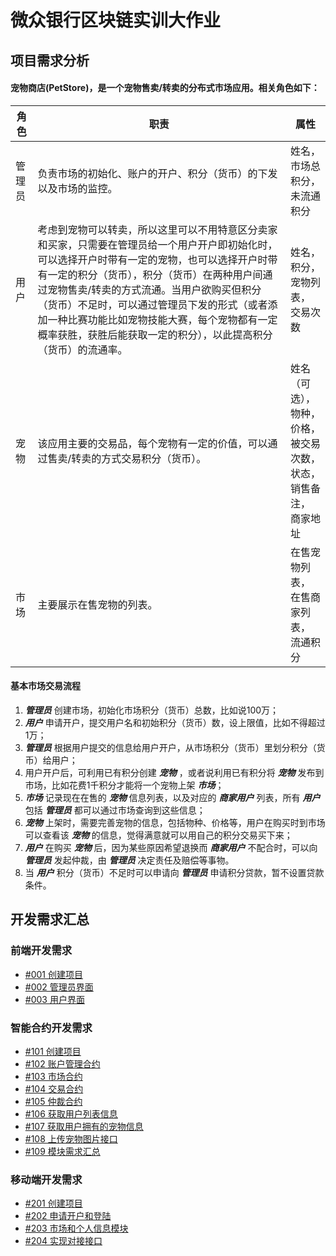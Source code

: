 # 微众银行区块链实训大作业

## 项目需求分析
#### 宠物商店(PetStore)，是一个宠物售卖/转卖的分布式市场应用。相关角色如下：
|角色|职责|属性|
|-|-|-|
|管理员|负责市场的初始化、账户的开户、积分（货币）的下发以及市场的监控。|姓名，<br/>市场总积分，<br/>未流通积分|
|用户|考虑到宠物可以转卖，所以这里可以不用特意区分卖家和买家，只需要在管理员给一个用户开户即初始化时，可以选择开户时带有一定的宠物，也可以选择开户时带有一定的积分（货币），积分（货币）在两种用户间通过宠物售卖/转卖的方式流通。当用户欲购买但积分（货币）不足时，可以通过管理员下发的形式（或者添加一种比赛功能比如宠物技能大赛，每个宠物都有一定概率获胜，获胜后能获取一定的积分），以此提高积分（货币）的流通率。|姓名，<br/>积分，<br/>宠物列表，<br/>交易次数<br/>|
|宠物|该应用主要的交易品，每个宠物有一定的价值，可以通过售卖/转卖的方式交易积分（货币）。|姓名（可选），<br/>物种，<br/>价格，<br/>被交易次数，<br/>状态，<br/>销售备注，<br/>商家地址|
|市场|主要展示在售宠物的列表。|在售宠物列表，<br/>在售商家列表，<br/>流通积分|
#### 基本市场交易流程
1. ***管理员*** 创建市场，初始化市场积分（货币）总数，比如说100万；
2. ***用户*** 申请开户，提交用户名和初始积分（货币）数，设上限值，比如不得超过1万；
3. ***管理员*** 根据用户提交的信息给用户开户，从市场积分（货币）里划分积分（货币）给用户；
4. 用户开户后，可利用已有积分创建 ***宠物*** ，或者说利用已有积分将 ***宠物*** 发布到市场，比如花费1千积分才能将一个宠物上架 ***市场***；
5. ***市场*** 记录现在在售的 ***宠物*** 信息列表，以及对应的 ***商家用户*** 列表，所有 ***用户*** 包括 ***管理员*** 都可以通过市场查询到这些信息；
6. ***宠物*** 上架时，需要完善宠物的信息，包括物种、价格等，用户在购买时到市场可以查看该 ***宠物*** 的信息，觉得满意就可以用自己的积分交易买下来；
7. ***用户*** 在购买 ***宠物*** 后，因为某些原因希望退换而 ***商家用户*** 不配合时，可以向 ***管理员*** 发起仲裁，由 ***管理员*** 决定责任及赔偿等事物。
8. 当 ***用户*** 积分（货币）不足时可以申请向 ***管理员*** 申请积分贷款，暂不设置贷款条件。

## 开发需求汇总

### 前端开发需求
- [#001 创建项目](./WebRequirements/001%20创建项目.md)
- [#002 管理员界面](./WebRequirements/002%20管理员界面.md)
- [#003 用户界面](./WebRequirements/003%20用户界面.md)

### 智能合约开发需求
- [#101 创建项目](./ServerRequirements/101%20创建项目.md)
- [#102 账户管理合约](./ServerRequirements/102%20账户管理合约.md)
- [#103 市场合约](./ServerRequirements/103%20市场合约.md)
- [#104 交易合约](./ServerRequirements/104%20交易合约.md)
- [#105 仲裁合约](./ServerRequirements/105%20仲裁合约.md)
- [#106 获取用户列表信息](./ServerRequirements/106%20获取用户列表信息.md)
- [#107 获取用户拥有的宠物信息](./ServerRequirements/107%20获取用户拥有的宠物信息.md)
- [#108 上传宠物图片接口](./ServerRequirements/108%20上传宠物图片接口.md)
- [#109 模块需求汇总](./ServerRequirements/109%20模块需求汇总.md)

### 移动端开发需求
- [#201 创建项目](./AndroidRequirements/201%20创建项目)
- [#202 申请开户和登陆](./AndroidRequirements/202%20申请开户和登陆.md)
- [#203 市场和个人信息模块](./AndroidRequirements/203%20市场和个人信息模块.md)
- [#204 实现对接接口](./AndroidRequirements/204%20实现对接接口.md)
